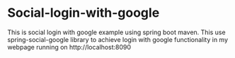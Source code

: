# Social-login-with-google

This is social login with google example using spring boot maven.
This use spring-social-google library to achieve login with google functionality in my webpage
running on http://localhost:8090
